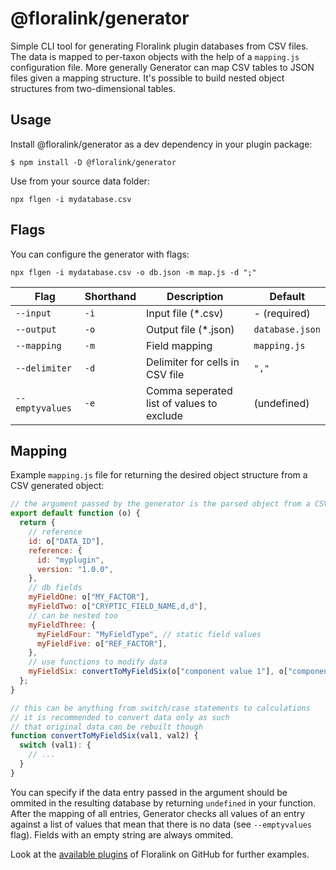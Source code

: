 # @floralink/generator

Simple CLI tool for generating Floralink plugin databases from CSV files. The data is mapped to per-taxon objects with the help of a `mapping.js` configuration file. More generally Generator can map CSV tables to JSON files given a mapping structure. It's possible to build nested object structures from two-dimensional tables.

## Usage

Install @floralink/generator as a dev dependency in your plugin package:

```shell
$ npm install -D @floralink/generator
```

Use from your source data folder:

```shell
npx flgen -i mydatabase.csv
```

## Flags

You can configure the generator with flags:

```shell
npx flgen -i mydatabase.csv -o db.json -m map.js -d ";"
```

| Flag            | Shorthand | Description                               | Default         |
| --------------- | --------- | ----------------------------------------- | --------------- |
| `--input`       | `-i`      | Input file (\*.csv)                       | - (required)    |
| `--output`      | `-o`      | Output file (\*.json)                     | `database.json` |
| `--mapping`     | `-m`      | Field mapping                             | `mapping.js`    |
| `--delimiter`   | `-d`      | Delimiter for cells in CSV file           | `","`           |
| `--emptyvalues` | `-e`      | Comma seperated list of values to exclude | (undefined)     |

## Mapping

Example `mapping.js` file for returning the desired object structure from a CSV generated object:

```javascript
// the argument passed by the generator is the parsed object from a CSV row
export default function (o) {
  return {
    // reference
    id: o["DATA_ID"],
    reference: {
      id: "myplugin",
      version: "1.0.0",
    },
    // db fields
    myFieldOne: o["MY_FACTOR"],
    myFieldTwo: o["CRYPTIC_FIELD_NAME,d,d"],
    // can be nested too
    myFieldThree: {
      myFieldFour: "MyFieldType", // static field values
      myFieldFive: o["REF_FACTOR"],
    },
    // use functions to modify data
    myFieldSix: convertToMyFieldSix(o["component value 1"], o["component value 2"]),
  };
}

// this can be anything from switch/case statements to calculations
// it is recommended to convert data only as such
// that original data can be rebuilt though
function convertToMyFieldSix(val1, val2) {
  switch (val1): {
    // ...
  }
}
```

You can specify if the data entry passed in the argument should be ommited in the resulting database by returning `undefined` in your function.
After the mapping of all entries, Generator checks all values of an entry against a list of values that mean that there is no data (see `--emptyvalues` flag). Fields with an empty string are always ommited.

Look at the [available plugins](https://github.com/floralink/plugins) of Floralink on GitHub for further examples.
